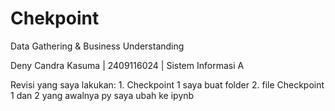 # Chekpoint

Data Gathering & Business Understanding

Deny Candra Kasuma | 2409116024 | Sistem Informasi A

Revisi yang saya lakukan: 1. Checkpoint 1 saya buat folder
                          2. file Checkpoint 1 dan 2 yang awalnya py saya ubah ke ipynb
